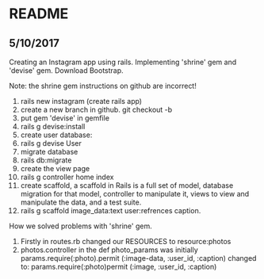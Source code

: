 # README
## 5/10/2017

Creating an Instagram app using rails.
Implementing 'shrine' gem and 'devise' gem.
Download Bootstrap.

Note: the shrine gem instructions on github are incorrect!

1. rails new instagram (create rails app)
2. create a new branch in github. git checkout -b
3. put gem 'devise' in gemfile
4. rails g devise:install
5. create user database:
6. rails g devise User
7. migrate database
8. rails db:migrate
9. create the view page
10. rails g controller home index
11. create scaffold, a scaffold in Rails is a full set of model, database migration for that model, controller to manipulate it, views to view and manipulate the data, and a test suite.
12. rails g scaffold image_data:text user:refrences caption.

How we solved problems with 'shrine' gem.
1. Firstly in routes.rb changed our RESOURCES to resource:photos
2. photos.controller in the def photo_params was initially params.require(:photo).permit (:image-data, :user_id, :caption)
changed to:
params.require(:photo)permit (:image, :user_id, :caption)

